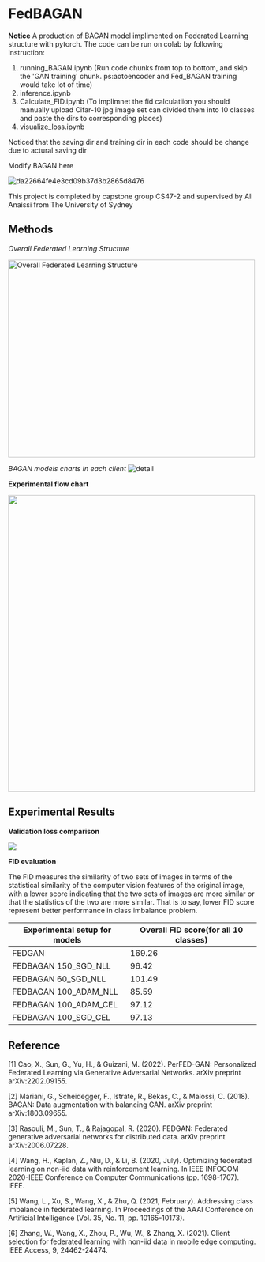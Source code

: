 # FedBAGAN
**Notice**
A production of BAGAN model implimented on Federated Learning structure with pytorch.
The code can be run on colab by following instruction:
1. running_BAGAN.ipynb (Run code chunks from top to bottom, and skip the 'GAN training' chunk. 
ps:aotoencoder and Fed_BAGAN training would take lot of time)
2. inference.ipynb 
3. Calculate_FID.ipynb (To implimnet the fid calculatiion you should manually upload Cifar-10 jpg image set can divided them into 10 classes and paste the dirs to corresponding places)
4. visualize_loss.ipynb

Noticed that the saving dir and training dir in each code should be change due to actural saving dir

Modify BAGAN here

![da22664fe4e3cd09b37d3b2865d8476](https://user-images.githubusercontent.com/58716235/173056434-424a3967-1544-4a88-b340-14758a877b6a.png)

This project is completed by capstone group CS47-2 and supervised by Ali Anaissi from The University of Sydney

## Methods

*Overall Federated Learning Structure*

<img src="https://user-images.githubusercontent.com/58716235/187176937-03e609bd-3b99-4432-a1c7-000a3fb16f9f.jpg " width="500" height="400" alt="Overall Federated Learning Structure"/><br/>

*BAGAN models charts in each client*
![detail](https://user-images.githubusercontent.com/58716235/187180779-584ae54f-b02f-4651-801b-1ad56dbc166a.jpg)

**Experimental flow chart**

<img src="https://user-images.githubusercontent.com/58716235/187187465-1db08548-30da-4d15-a3e9-10aed19e5ac5.jpg" width="500" height="600">

## Experimental Results

**Validation loss comparison**

<img src="https://user-images.githubusercontent.com/58716235/187187637-de6808eb-8c44-44c9-bba4-332373c5e083.jpg">

**FID evaluation**

The FID measures the similarity of two sets of images in terms of the statistical similarity of the computer vision features of the original image, with a lower score indicating that the two sets of images are more similar or that the statistics of the two are more similar. That is to say, lower FID score represent better performance in class imbalance problem.

Experimental setup for models | Overall FID score(for all 10 classes)
------------------------------|--------------------------------------
FEDGAN                        |   169.26
FEDBAGAN 150_SGD_NLL          |   96.42
FEDBAGAN 60_SGD_NLL           |   101.49
FEDBAGAN 100_ADAM_NLL         |   85.59
FEDBAGAN 100_ADAM_CEL         |   97.12
FEDBAGAN 100_SGD_CEL          |   97.13


## Reference
[1] Cao, X., Sun, G., Yu, H., & Guizani, M. (2022). PerFED-GAN: Personalized Federated Learning via Generative Adversarial Networks. arXiv preprint arXiv:2202.09155.

[2] Mariani, G., Scheidegger, F., Istrate, R., Bekas, C., & Malossi, C. (2018). BAGAN: Data augmentation with balancing GAN. arXiv preprint arXiv:1803.09655.

[3] Rasouli, M., Sun, T., & Rajagopal, R. (2020). FEDGAN: Federated generative adversarial networks for distributed data. arXiv preprint arXiv:2006.07228.

[4] Wang, H., Kaplan, Z., Niu, D., & Li, B. (2020, July). Optimizing federated learning on non-iid data with reinforcement learning. In IEEE INFOCOM 2020-IEEE Conference on Computer Communications (pp. 1698-1707). IEEE.

[5] Wang, L., Xu, S., Wang, X., & Zhu, Q. (2021, February). Addressing class imbalance in federated learning. In Proceedings of the AAAI Conference on Artificial Intelligence (Vol. 35, No. 11, pp. 10165-10173).

[6] Zhang, W., Wang, X., Zhou, P., Wu, W., & Zhang, X. (2021). Client selection for federated learning with non-iid data in mobile edge computing. IEEE Access, 9, 24462-24474.
